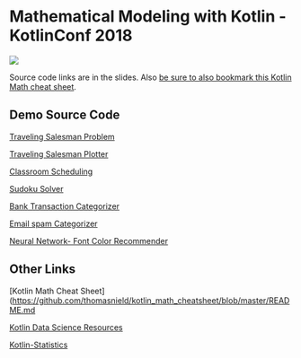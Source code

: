# Mathematical Modeling with Kotlin - KotlinConf 2018

![](https://i.imgur.com/uvJSLd4.jpg)

Source code links are in the slides. Also [be sure to also bookmark this Kotlin Math cheat sheet](https://github.com/thomasnield/kotlin_math_cheatsheet/blob/master/README.md).



## Demo Source Code 

[Traveling Salesman Problem](https://github.com/thomasnield/traveling_salesman_demo)

[Traveling Salesman Plotter](https://github.com/thomasnield/traveling_salesman_plotter)

[Classroom Scheduling](https://github.com/thomasnield/optimized-scheduling-demo)

[Sudoku Solver](https://github.com/thomasnield/kotlin-sudoku-solver)

[Bank Transaction Categorizer](https://github.com/thomasnield/bayes_user_input_prediction)

[Email spam Categorizer](https://github.com/thomasnield/bayes_email_spam)

[Neural Network- Font Color Recommender](https://github.com/thomasnield/kotlin_simple_neural_network)


## Other Links

 [Kotlin Math Cheat Sheet](https://github.com/thomasnield/kotlin_math_cheatsheet/blob/master/README.md
 
 [Kotlin Data Science Resources](https://github.com/thomasnield/kotlin-data-science-resources)
 
 [Kotlin-Statistics](https://github.com/thomasnield/kotlin-statistics)
